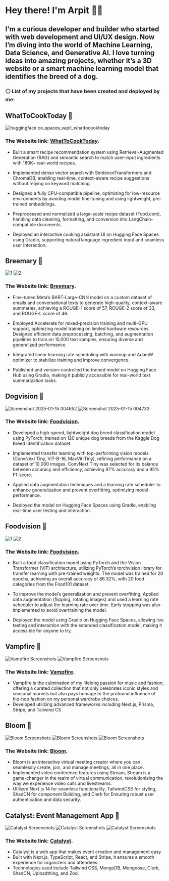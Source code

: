 #  Hey there! I'm Arpit 🐱‍🚀

## I'm a curious developer and builder who started with web development and UI/UX design. Now I’m diving into the world of Machine Learning, Data Science, and Generative AI. I love turning ideas into amazing projects, whether it’s a 3D website or a smart machine learning model that identifies the breed of a dog.


### ⚪ List of my projects that have been created and deployed by me:

## WhatToCookToday 🍳

![huggingface co_spaces_vapit_whattocooktoday](https://github.com/user-attachments/assets/e9627545-0ef5-4982-b41f-a382d64f0ec8)


### The Website link: [WhatToCookToday](https://huggingface.co/spaces/vapit/whattocooktoday).

- Built a smart recipe recommendation system using Retrieval-Augmented Generation (RAG) and semantic search to match user-input ingredients with 180K+ real-world recipes.

- Implemented dense vector search with SentenceTransformers and ChromaDB, enabling real-time, context-aware recipe suggestions without relying on keyword matching.

- Designed a fully CPU-compatible pipeline, optimizing for low-resource environments by avoiding model fine-tuning and using lightweight, pre-trained embeddings.

- Preprocessed and normalized a large-scale recipe dataset (Food.com), handling data cleaning, formatting, and conversion into LangChain-compatible documents.

- Deployed an interactive cooking assistant UI on Hugging Face Spaces using Gradio, supporting natural language ingredient input and seamless user interaction.


## Breemary 🐝

![1](https://github.com/user-attachments/assets/2051aa7c-7a5a-41fe-9003-8f3f0041b542)
![2](https://github.com/user-attachments/assets/b92f293c-500f-490d-a459-2640656a9202)

### The Website link: [Breemary](https://huggingface.co/spaces/vapit/breemmary).

- Fine-tuned Meta’s BART-Large-CNN model on a custom dataset of emails and conversational texts to generate high-quality, context-aware summaries, achieving a ROUGE-1 score of 57, ROUGE-2 score of 33, and ROUGE-L score of 48.

- Employed Accelerate for mixed-precision training and multi-GPU support, optimizing model training on limited hardware resources. Designed efficient data preprocessing, batching, and augmentation pipelines to train on 15,000 text samples, ensuring diverse and generalized performance.

- Integrated linear learning rate scheduling with warmup and AdamW optimizer to stabilize training and improve convergence.

- Published and version-controlled the trained model on Hugging Face Hub using Gradio, making it publicly accessible for real-world text summarization tasks.

## Dogvision 🐶

![Screenshot 2025-01-15 004652](https://github.com/user-attachments/assets/36f7c4bb-7b19-4b2a-a520-594ae36d2a13)
![Screenshot 2025-01-15 004733](https://github.com/user-attachments/assets/3c32e457-740d-4fba-9bfe-bffcdb10cb24)

### The Website link: [Foodvision](https://huggingface.co/spaces/vapit/DogVision).


- Developed a high-speed, lightweight dog breed classification model using PyTorch, trained on 120 unique dog breeds from the Kaggle Dog Breed Identification dataset.

- Implemented transfer learning with top-performing vision models (ConvNext Tiny, ViT-B-16, MaxVit-Tiny), refining performance on a dataset of 10,000 images. ConvNext Tiny was selected for its balance between accuracy and efficiency, achieving 97% accuracy and a 95% F1-score.

- Applied data augmentation techniques and a learning rate scheduler to enhance generalization and prevent overfitting, optimizing model performance.

- Deployed the model on Hugging Face Spaces using Gradio, enabling real-time user testing and interaction.

## Foodvision 🍔

![1](https://github.com/user-attachments/assets/7821c706-c643-4b81-8a5d-ad4fc8080d8d)
![2](https://github.com/user-attachments/assets/6837c83b-ce59-4ac7-a5ee-5984ff0e3599)

### The Website link: [Foodvision](https://huggingface.co/spaces/vapit/foodvision_extended).

- Built a food classification model using PyTorch and the Vision Transformer (ViT) architecture, utilizing PyTorch’s torchvision library for transfer learning with pre-trained weights. The model was trained for 20 epochs, achieving an overall accuracy of 86.32%, with 20 food categories from the Food101 dataset.

- To improve the model’s generalization and prevent overfitting, Applied data augmentation (flipping, rotating images) and used a learning rate scheduler to adjust the learning rate over time. Early stopping was also implemented to avoid overtraining the model.

- Deployed the model using Gradio on Hugging Face Spaces, allowing live testing and interaction with the extended classification model, making it accessible for anyone to try.

## Vampfire 👠

![Vampfire Screenshots](https://drive.google.com/uc?id=1NQV2eiGmadG8QHO1LOEn9IE6w3TSDKAf)
![Vampfire Screenshots](https://drive.google.com/uc?id=1BmmhKV2z93p5NWLkOi2KnugcgldnlHCs)
  
### The Website link: [Vampfire](https://vampfire.vercel.app/).
  
- Vampfire is the culmination of my lifelong passion for music and fashion, offering a curated collection that not only celebrates iconic styles and seasonal marvels but also pays homage to the profound influence of hip-hop fashion on my personal wardrobe choices.
- Developed utilizing advanced frameworks including Next.js, Prisma, Stripe, and Tailwind CS

## Bloom 🌸

![Bloom Screenshots](https://drive.google.com/uc?id=1cLOFE876dt857eEPVhCuU3TYa37GQ_5i)
![Bloom Screenshots](https://drive.google.com/uc?id=1sdi2pgU0Lyv55_xZ6CsZ1fm2CyUcu6aV)
![Bloom Screenshots](https://drive.google.com/uc?id=1oxDIPGOimQ_ut0GvvbtxfVvxAB0pF6xS)
  
### The Website link: [Bloom](https://bloom-meetings.vercel.app/).
    
- Bloom is an interactive virtual meeting creator where you can seamlessly create, join, and manage meetings, all in one place.  
- Implemented video conference features using Stream, Stream is a game-changer in the realm of virtual communication, revolutionizing the way we experience video calls and livestreams.
- Utilized Next.js 14 for seamless functionality, TailwindCSS for styling, ShadCN for component Building, and Clerk for Ensuring robust user authentication and data security.

## Catalyst: Event Management App 🍋

![Catalyst Screenshots](https://drive.google.com/uc?id=1z9DDAytWZoMH4mUdShWxoUZ68Tt3-8x2)
![Catalyst Screenshots](https://drive.google.com/uc?id=1rQN1ttucyQl3j1hW37vEJm2z4DzfGb1X)
![Catalyst Screenshots](https://drive.google.com/uc?id=1cAflc9k0loyPCFhuioJevrYr0_Bw0CzG)
  
### The Website link: [Catalyst](thecatalyst.vercel.app/).

- Catalyst is a web app that makes event creation and management easy. 
- Built with Next.js, TypeScript, React, and Stripe, it ensures a smooth experience for organizers and attendees. 
- Technologies used include Tailwind CSS, MongoDB, Mongoose, Clerk, ShadCN, Uploadthing, and Zod.
<!--
**magnifiques/magnifiques** is a ✨ _special_ ✨ repository because its `README.md` (this file) appears on your GitHub profile.

Here are some ideas to get you started:

- 🔭 I’m currently working on ...
- 🌱 I’m currently learning ...
- 👯 I’m looking to collaborate on ...
- 🤔 I’m looking for help with ...
- 💬 Ask me about ...
- 📫 How to reach me: ...
- 😄 Pronouns: ...
- ⚡ Fun fact: ...
-->

